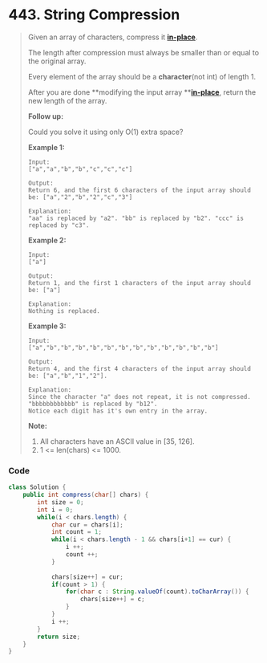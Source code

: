 # 443. String Compression

> Given an array of characters, compress it [**in-place**](https://en.wikipedia.org/wiki/In-place_algorithm).
>
> The length after compression must always be smaller than or equal to the original array.
>
> Every element of the array should be a **character**\(not int\) of length 1.
>
> After you are done **modifying the input array **[**in-place**](https://en.wikipedia.org/wiki/In-place_algorithm), return the new length of the array.
>
> **Follow up:**
>
> Could you solve it using only O\(1\) extra space?
>
> **Example 1:**
>
> ```
> Input:
> ["a","a","b","b","c","c","c"]
>
> Output:
> Return 6, and the first 6 characters of the input array should be: ["a","2","b","2","c","3"]
>
> Explanation:
> "aa" is replaced by "a2". "bb" is replaced by "b2". "ccc" is replaced by "c3".
> ```
>
> **Example 2:**
>
> ```
> Input:
> ["a"]
>
> Output:
> Return 1, and the first 1 characters of the input array should be: ["a"]
>
> Explanation:
> Nothing is replaced.
> ```
>
> **Example 3:**
>
> ```
> Input:
> ["a","b","b","b","b","b","b","b","b","b","b","b","b"]
>
> Output:
> Return 4, and the first 4 characters of the input array should be: ["a","b","1","2"].
>
> Explanation:
> Since the character "a" does not repeat, it is not compressed. "bbbbbbbbbbbb" is replaced by "b12".
> Notice each digit has it's own entry in the array.
> ```
>
> **Note:**
>
> 1. All characters have an ASCII value in \[35, 126\].
> 2. 1 &lt;= len\(chars\) &lt;= 1000.

### Code

```java
class Solution {
    public int compress(char[] chars) {
        int size = 0;
        int i = 0;
        while(i < chars.length) {
            char cur = chars[i];
            int count = 1;
            while(i < chars.length - 1 && chars[i+1] == cur) {
                i ++;
                count ++;
            }
            
            chars[size++] = cur;
            if(count > 1) {
                for(char c : String.valueOf(count).toCharArray()) {
                    chars[size++] = c;
                }
            }
            i ++;
        }
        return size;
    }
}
```



